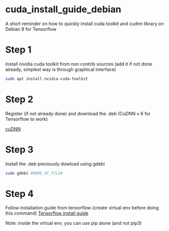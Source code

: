 # cuda_install_guide_debian
A short reminder on how to quickly install cuda toolkit and cudnn library on Debian 9 for Tensorflow

# Step 1

Install nividia cuda toolkit from non contrib sources (add it if not done already, simplest way is through graphical interface)

```bash
sudo apt install nvidia-cuda-toolkit
```

# Step 2

Register (if not already done) and download the .deb (CuDNN v 6 for Tensorflow to work)

[cuDNN](https://developer.nvidia.com/rdp/cudnn-download)

# Step 3

Install the .deb previously dowload using gdebi


```bash
sudo gdebi #NAME_OF_FILE#
```

# Step 4

Follow installation guide from tensorflow (create virtual env before doing this command)
[Tensorflow install guide](https://www.tensorflow.org/install/install_linux#InstallingVirtualenv)

Note: inside the virtual env, you can use pip alone (and not pip3)

